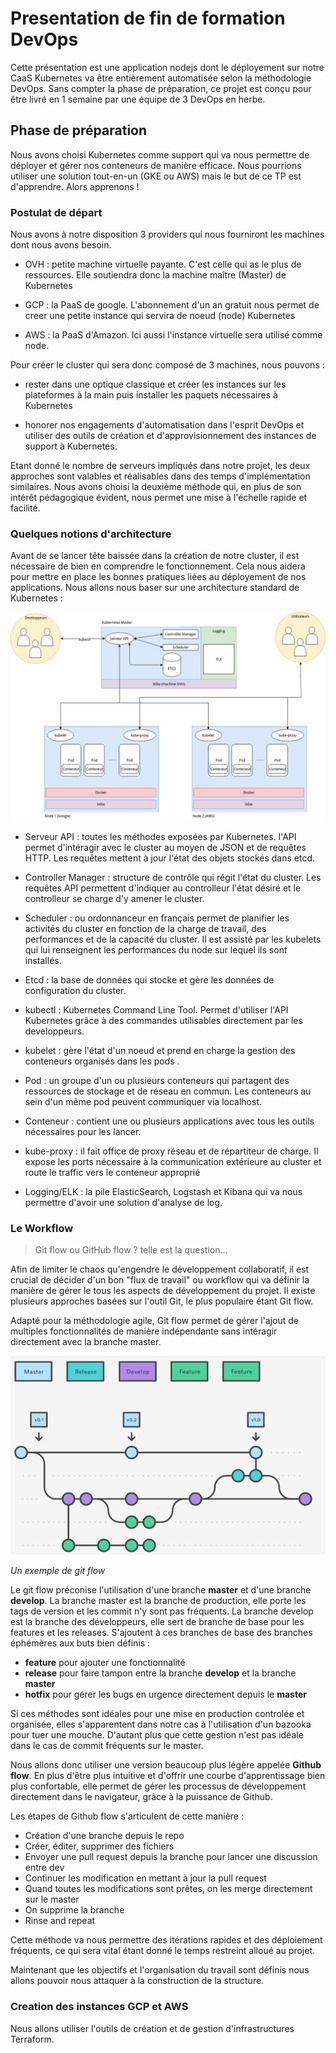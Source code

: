 # Presentation de fin de formation DevOps

Cette présentation est une application nodejs dont le  déployement sur notre CaaS Kubernetes va être entièrement automatisée selon la méthodologie DevOps. Sans compter la phase de préparation, ce projet est conçu pour être livré en 1 semaine par une équipe de 3 DevOps en herbe. 

## Phase de préparation

Nous avons choisi Kubernetes comme support qui va nous permettre de déployer et gérer nos conteneurs de manière efficace. Nous pourrions utiliser une solution tout-en-un (GKE ou AWS) mais le but de ce TP est d'apprendre. Alors apprenons !

### Postulat de départ

Nous avons à notre disposition 3 providers qui nous fourniront les machines dont nous avons besoin.

- OVH : petite machine virtuelle payante. C'est celle qui as le plus de ressources. Elle soutiendra donc la machine maître (Master) de Kubernetes

- GCP : la PaaS de google. L'abonnement d'un an gratuit nous permet de creer une petite instance qui servira de noeud (node) Kubernetes

- AWS : la PaaS d'Amazon. Ici aussi l'instance virtuelle sera utilisé comme node.

Pour créer le cluster qui sera donc composé de 3 machines, nous pouvons :

- rester dans une optique classique et créer les instances sur les plateformes à la main puis installer les paquets nécessaires à Kubernetes

- honorer nos engagements d'automatisation dans l'esprit DevOps et utiliser des outils de création et d'approvisionnement des instances de support à Kubernetes.

Etant donné le nombre de serveurs impliqués dans notre projet, les deux approches sont valables et réalisables dans des temps d'implémentation similaires. Nous avons choisi la deuxième méthode qui, en plus de son intérêt pédagogique évident, nous permet une mise à l'échelle rapide et facilité.

### Quelques notions d'architecture

Avant de se lancer tête baissée dans la création de notre cluster, il est nécessaire de bien en comprendre le fonctionnement. Cela nous aidera pour mettre en place les bonnes pratiques liées au déployement de nos applications. Nous allons nous baser sur une architecture standard de Kubernetes :

![Architecture fil-rouge](./img/archi.jpg)

- Serveur API : toutes les méthodes exposées par Kubernetes. l'API permet d'intéragir avec le cluster au moyen de JSON et de requêtes HTTP. Les requêtes mettent à jour l'état des objets stockés dans etcd. 

- Controller Manager : structure de contrôle qui régit l'état du cluster. Les requêtes API permettent d'indiquer au controlleur l'état désiré et le controlleur se charge d'y amener le cluster. 

- Scheduler : ou ordonnanceur en français permet de planifier les activités du cluster en fonction de la charge de travail, des performances et de la capacité du cluster. Il est assisté par les kubelets qui lui renseignent les performances du node sur lequel ils sont installés. 

- Etcd : la base de données qui stocke et gère les données de configuration du cluster. 

- kubectl : Kubernetes Command Line Tool. Permet d'utiliser l'API Kubernetes grâce à des commandes utilisables directement par les developpeurs.

- kubelet : gère l'état d'un noeud et prend en charge la gestion des conteneurs organisés dans les pods .

- Pod : un groupe d'un ou plusieurs conteneurs qui partagent des ressources de stockage et de réseau en commun. Les conteneurs au sein d'un même pod peuvent communiquer via localhost.

- Conteneur : contient une ou plusieurs applications avec tous les outils nécessaires pour les lancer. 

- kube-proxy : il fait office de proxy réseau et de répartiteur de charge. Il expose les ports nécessaire à la communication extérieure au cluster et route le traffic vers le conteneur approprié 

- Logging/ELK : la pile ElasticSearch, Logstash et Kibana qui va nous permettre d'avoir une solution d'analyse de log. 


### Le Workflow
> Git flow ou GitHub flow ? telle est la question...

Afin de limiter le chaos qu'engendre le développement collaboratif, il est crucial de décider d'un bon "flux de travail" ou workflow qui va définir la manière de gérer le tous les aspects de développement du projet.
Il existe plusieurs approches basées sur l'outil Git, le plus populaire étant Git flow.

Adapté pour la méthodologie agile, Git flow permet de gérer l'ajout de multiples fonctionnalités de manière indépendante sans intéragir directement avec la branche master. 

![Git flow](./img/gitflow.png)

*Un exemple de git flow*

Le git flow préconise l'utilisation d'une branche **master** et d'une branche **develop**. La branche master est la branche de production, elle porte les tags de version et les commit n'y sont pas fréquents. La branche develop est la branche des développeurs, elle sert de branche de base pour les features et les releases. S'ajoutent à ces branches de base des branches éphémères aux buts bien définis :
- **feature** pour ajouter une fonctionnalité
- **release** pour faire tampon entre la branche **develop** et la branche **master**
- **hotfix** pour gérer les bugs en urgence directement depuis le **master**

Si ces méthodes sont idéales pour une mise en production controlée et organisée, elles s'apparentent dans notre cas à l'utilisation d'un bazooka pour tuer une mouche. D'autant plus que cette gestion n'est pas idéale dans le cas de commit fréquents sur le master.

Nous allons donc utiliser une version beaucoup plus légère appelée **Github flow**. En plus d'être plus intuitive et d'offrir une courbe d'apprentissage bien plus confortable, elle permet de gérer les processus de développement directement dans le navigateur, grâce à la puissance de Github.

Les étapes de Github flow s'articulent de cette manière :

- Création d'une branche depuis le repo
- Créer, éditer, supprimer des fichiers
- Envoyer une pull request  depuis la branche pour lancer une discussion entre dev
- Continuer les modification en mettant à jour la pull request
- Quand toutes les modifications sont prêtes, on les merge directement sur le master
- On supprime la branche
- Rinse and repeat

Cette méthode va nous permettre des itérations rapides et des déploiement fréquents, ce qui sera vital étant donné le temps restreint alloué au projet.

Maintenant que les objectifs et l'organisation du travail sont définis nous allons pouvoir nous attaquer à la construction de la structure.

### Creation des instances GCP et AWS

Nous allons utiliser l'outils de création et de gestion d'infrastructures Terraform. 
